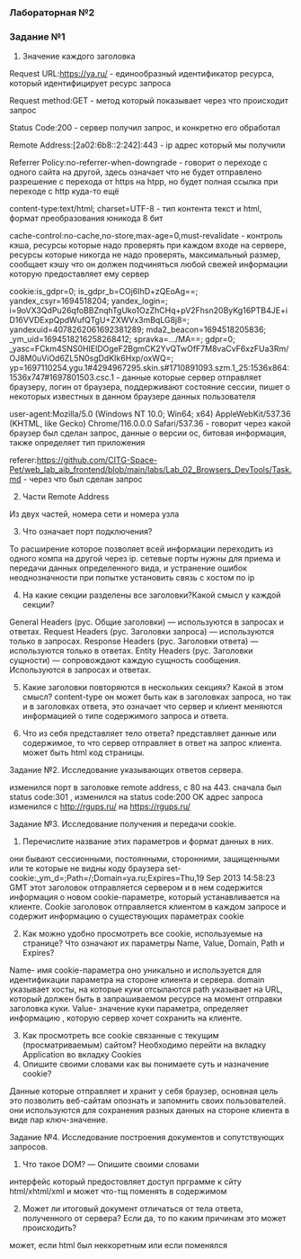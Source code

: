 ### Лабораторная №2
### Задание №1
1. Значение каждого заголовка

Request URL:https://ya.ru/ - единообразный идентификатор ресурса, который идентифицирует ресурс запроса

Request method:GET - метод который показывает через что происходит запрос

Status Code:200 - сервер получил запрос, и конкретно его обработал

Remote Address:[2a02:6b8::2:242]:443 - ip адрес который мы получили

Referrer Policy:no-referrer-when-downgrade - говорит о переходе с одного сайта на другой, здесь означает что не будет отправлено разрешение с перехода от https на htpp, но будет полная ссылка при переходе с http куда-то ещё

content-type:text/html; charset=UTF-8 - тип контента текст и html, формат преобразования юникода 8 бит

cache-control:no-cache,no-store,max-age=0,must-revalidate - контроль кэша, ресурсы которые надо проверять при каждом входе на сервере, ресурсы которые никогда не надо проверять, максимальный размер, сообщает кэшу что он должен подчиняться любой свежей информации которую предоставляет ему сервер

cookie:is_gdpr=0; is_gdpr_b=COj6IhD+zQEoAg==; yandex_csyr=1694518204; yandex_login=; i=9oVX3QdPu26qfoBBZnqhTgUko1OzZhCHq+pV2Fhsn20ByKg16PTB4JE+iD16VVDExpQpdWufQTgU+ZXWVx3mBqLG8j8=; yandexuid=4078262061692381289; mda2_beacon=1694518205836; _ym_uid=1694518216258268412; spravka=.../MA==; gdpr=0; _yasc=FCkm4SNS0HIElDOgeF2BgmCK2YvQTwOfF7M8vaCvF6xzFUa3Rm/OJ8M0uViOd6ZL5N0sgDdKIk6Hxp/oxWQ=; yp=1697110254.ygu.1#4294967295.skin.s#1710891093.szm.1_25:1536x864:1536x747#1697801503.csc.1 - данные которые сервер отправляет браузеру, логин от браузера, поддерживают состояние сессии, пишет о некоторых известных в данном браузере данных пользователя

user-agent:Mozilla/5.0 (Windows NT 10.0; Win64; x64) AppleWebKit/537.36 (KHTML, like Gecko) Chrome/116.0.0.0 Safari/537.36 - говорит через какой браузер был сделан запрос, данные о версии ос, битовая информация, также определяет тип приложения

referer:https://github.com/CITG-Space-Pet/web_lab_aib_frontend/blob/main/labs/Lab_02_Browsers_DevTools/Task.md - через что был сделан запрос

2. Части Remote Address

Из двух частей, номера сети и номера узла

3. Что означает порт подключения?

То расширение которое позволяет всей информации переходить из одного компа на другой через ip. сетевые порты нужны для приема и передачи данных определенного вида, и устранение ошибок неоднозначности при попытке установить связь с хостом по ip

4. На какие секции разделены все заголовки?Какой смысл у каждой секции?

General Headers (рус. Общие заголовки) — используются в запросах и ответах.
Request Headers (рус. Заголовки запроса) — используются только в запросах.
Response Headers (рус. Заголовки ответа) — используются только в ответах.
Entity Headers (рус. Заголовки сущности) — сопровождают каждую сущность сообщения. Используются в запросах и ответах.

5. Какие заголовки повторяются в нескольких секциях? Какой в этом смысл?
content-type он может быть как в заголовках запроса, но так и в заголовках ответа, это означает что сервер и клиент меняются информацией о типе содержимого запроса и ответа.

6. Что из себя представляет тело ответа?
представляет данные или содержимое, то что сервер отправляет в ответ на запрос клиента. может быть html код страницы.

Задание №2. Исследование указывающих ответов сервера.

изменился порт в заголовке remote address, с 80 на 443.
сначала был status code:301 , изменился на status code:200 OK
адрес запроса изменился c http://rgups.ru/ на https://rgups.ru/

Задание №3. Исследование получения и передачи cookie.

1. Перечислите название этих параметров и формат данных в них.

они бывают сессионными, постоянными, сторонними, защищенными или те которые не видны коду браузера
set-cookie:_ym_d=;Path=/;Domain=ya.ru;Expires=Thu,19 Sep 2013 14:58:23 GMT
этот заголовок отправляется сервером и в нем содержится информация о новом cookie-параметре, который устанавливается на клиенте. Cookie заголовок отправляется клиентом в каждом запросе и содержит информацию о существующих параметрах cookie

2. Как можно удобно просмотреть все cookie, используемые на странице? Что означают их параметры Name, Value, Domain, Path и Expires?


Name- имя cookie-параметра оно уникально и используется для идентификации параметра на стороне клиента и сервера.
domain указывает хосты, на которые куки отсылаются
path указывает на URL, который должен быть в запрашиваемом ресурсе на момент отправки заголовка куки.
Value- значение куки параметра, определяет информацию , которую сервер хочет сохранить на клиенте.

3. Как просмотреть все cookie связанные с текущим (просматриваемым) сайтом?
Необходимо перейти на вкладку  Application во вкладку Cookies
4. Опишите своими словами как вы понимаете суть и назначение cookie?

Данные которые отправляет и хранит у себя браузер, основная цель это позволить веб-сайтам опознать и запомнить своих пользователей. они используются для сохранения разных данных на стороне клиента в виде пар ключ-значение.

Задание №4. Исследование построения документов и сопутствующих запросов.

1. Что такое DOM? — Опишите своими словами

интерфейс который предостовляет доступ прграмме к сйту html/xhtml/xml и может что-тщ поменять в содержимом

2. Может ли итоговый документ отличаться от тела ответа, полученного от сервера? Если да, то по каким причинам это может происходить?

может, если html был неккоретным или если поменялся
